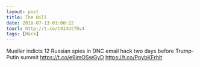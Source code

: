 ```yaml
---
layout: post
title: The Hill
date: 2018-07-13 01:00:22
tourl: http://t.co/t414UtTRv4
tags: [Hack]
---
```

Mueller indicts 12 Russian spies in DNC email hack two days before Trump-Putin summit https://t.co/e9imOSwGyD https://t.co/PpybKFrhlt